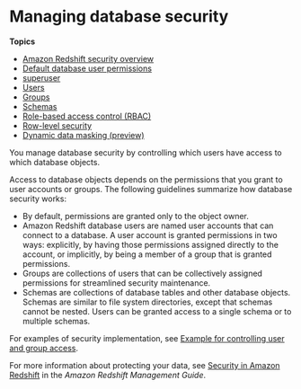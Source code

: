 # Managing database security<a name="r_Database_objects"></a>

**Topics**
+ [Amazon Redshift security overview](c_security-overview.md)
+ [Default database user permissions](r_Privileges.md)
+ [superuser](r_superusers.md)
+ [Users](r_Users.md)
+ [Groups](r_Groups.md)
+ [Schemas](r_Schemas_and_tables.md)
+ [Role\-based access control \(RBAC\)](t_Roles.md)
+ [Row\-level security](t_rls.md)
+ [Dynamic data masking \(preview\)](t_ddm.md)

You manage database security by controlling which users have access to which database objects\.

Access to database objects depends on the permissions that you grant to user accounts or groups\. The following guidelines summarize how database security works:
+ By default, permissions are granted only to the object owner\.
+ Amazon Redshift database users are named user accounts that can connect to a database\. A user account is granted permissions in two ways: explicitly, by having those permissions assigned directly to the account, or implicitly, by being a member of a group that is granted permissions\.
+ Groups are collections of users that can be collectively assigned permissions for streamlined security maintenance\.
+ Schemas are collections of database tables and other database objects\. Schemas are similar to file system directories, except that schemas cannot be nested\. Users can be granted access to a single schema or to multiple schemas\.

For examples of security implementation, see [Example for controlling user and group access](t_user_group_examples.md)\.

For more information about protecting your data, see [Security in Amazon Redshift](https://docs.aws.amazon.com/redshift/latest/mgmt/iam-redshift-user-mgmt.html) in the *Amazon Redshift Management Guide*\. 